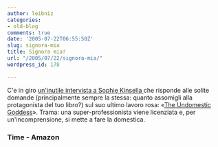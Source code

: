 ```yaml
---
author: leibniz
categories:
- old-blog
comments: true
date: '2005-07-22T06:55:50Z'
slug: signora-mia
title: Signora mia!
url: "/2005/07/22/signora-mia/"
wordpress_id: 178

---
```

C'e in giro [un'inutile intervista a Sophie Kinsella ](http://www.time.com/time/columnist/sachs/article/0,9565,1085542,00.html?promoid=rss_top)che
risponde alle solite domande (principalmente sempre la stessa: quanto
assomigli alla protagonista del tuo libro?) sul suo ultimo lavoro rosa:
«[The Undomestic Goddess](http://www.amazon.com/exec/obidos/tg/detail/-/0385338686/ref=pd_sxp_f/102-5422337-1213749?v=glance&s=books)». Trama: una super-professionista viene licenziata e, per un'incomprensione, si mette a fare la domestica.  



### Time - Amazon
